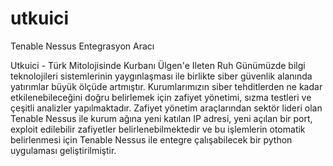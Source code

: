 # utkuici
Tenable Nessus Entegrasyon Aracı

Utkuici - Türk Mitolojisinde Kurbanı Ülgen'e Ileten Ruh
Günümüzde bilgi teknolojileri sistemlerinin yaygınlaşması ile birlikte siber güvenlik alanında yatırımlar büyük ölçüde artmıştır. Kurumlarımızın siber tehditlerden ne kadar etkilenebileceğini doğru belirlemek için zafiyet yönetimi, sızma testleri ve çeşitli analizler yapılmaktadır. Zafiyet yönetim araçlarından sektör lideri olan Tenable Nessus ile kurum ağına yeni katılan IP adresi, yeni açılan bir port, exploit edilebilir zafiyetler belirlenebilmektedir ve bu işlemlerin otomatik belirlenmesi için Tenable Nessus ile entegre çalışabilecek bir python uygulaması geliştirilmiştir.
